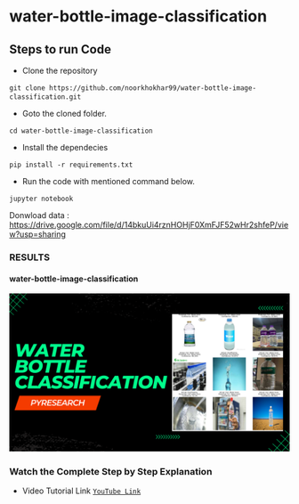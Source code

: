 # water-bottle-image-classification


## Steps to run Code

- Clone the repository
```
git clone https://github.com/noorkhokhar99/water-bottle-image-classification.git
```
- Goto the cloned folder.
```
cd water-bottle-image-classification
```
- Install the dependecies
```
pip install -r requirements.txt

```


- Run the code with mentioned command below.
```
jupyter notebook

```


Donwload data : https://drive.google.com/file/d/14bkuUi4rznHOHjF0XmFJF52wHr2shfeP/view?usp=sharing

### RESULTS

#### water-bottle-image-classification
<p align="center">
<img src="https://github.com/noorkhokhar99/water-bottle-image-classification/blob/main/Black%20Fitness%20YouTube%20Thumbnail.png">
</p>



### Watch the Complete Step by Step Explanation

- Video Tutorial Link  [`YouTube Link`](https://www.youtube.com/@Pyresearch/videos)

